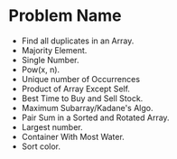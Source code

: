 # Problem Name
- Find all duplicates in an Array.
- Majority Element.
- Single Number.
- Pow(x, n).
- Unique number of Occurrences
- Product of Array Except Self.
- Best Time to Buy and Sell Stock.
- Maximum Subarray/Kadane's Algo.
- Pair Sum in a Sorted and Rotated Array.
- Largest number.
- Container With Most Water.
- Sort color.




